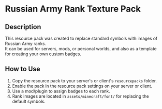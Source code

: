 # Russian Army Rank Texture Pack

## Description
This resource pack was created to replace standard symbols with images of Russian Army ranks.  
It can be used for servers, mods, or personal worlds, and also as a template for creating your own custom badges.

## How to Use
1. Copy the resource pack to your server's or client's `resourcepacks` folder.
2. Enable the pack in the resource pack settings on your server or client.
3. Use a mod/plugin to assign badges to each rank.
4. Rank images are located in `assets/minecraft/font/` for replacing the default symbols.
